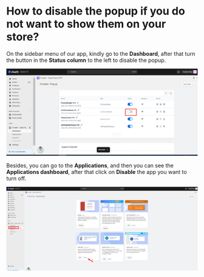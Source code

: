 # How to disable the popup if you do not want to show them on your store?

On the sidebar menu of our app, kindly go to the **Dashboard**, after that turn the button in the **Status column** to the left to disable the popup.

![Untitled](How%20to%20disable%20the%20popup%20if%20you%20do%20not%20want%20to%20sho%20f21c7dff31084737802c9e10c1e8e262/Untitled.png)

Besides, you can go to the **Applications**, and then you can see the **Applications dashboard**, after that click on **Disable** the app you want to turn off.

![Untitled](How%20to%20disable%20the%20popup%20if%20you%20do%20not%20want%20to%20sho%20f21c7dff31084737802c9e10c1e8e262/Untitled%201.png)